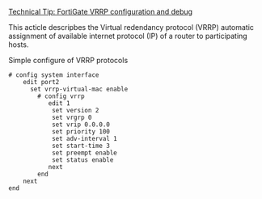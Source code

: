 [Technical Tip: FortiGate VRRP configuration and debug](url)

  This acticle descripbes the Virtual redendancy protocol (VRRP) automatic assignment of available internet protocol (IP) of a router to participating hosts. 

  Simple configure of VRRP protocols

    # config system interface
        edit port2
          set vrrp-virtual-mac enable
            # config vrrp
               edit 1
                set version 2
                set vrgrp 0
                set vrip 0.0.0.0
                set priority 100
                set adv-interval 1
                set start-time 3
                set preempt enable
                set status enable
               next
            end
        next
    end
